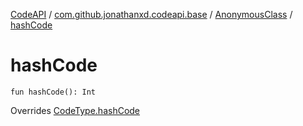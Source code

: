 [CodeAPI](../../index.md) / [com.github.jonathanxd.codeapi.base](../index.md) / [AnonymousClass](index.md) / [hashCode](.)

# hashCode

`fun hashCode(): Int`

Overrides [CodeType.hashCode](../../com.github.jonathanxd.codeapi.type/-code-type/hash-code.md)

